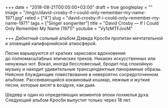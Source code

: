+++
date = "2018-08-21T00:05:00+03:00"
draft = true
googleplay = ""
image = "/img/c/david-crosby-if-i-could-only-remember-my-name-1971.jpg"
rated = ["4"]
slug = "david-crosby-if-i-could-only-remember-my-name-1971"
tags = ["Singer songwriter"]
title = "David Crosby — If I Could Only Remember My Name (1971)"
youtube = "Vy1zMTFJvoM"

+++
Дебютный сольный альбом Дэвида Кросби пропитан мечтательной и зловещей калифорнийской атмосферой.

Песни варьируются от кратких зарисовок вдохновения до полномасштабных эпических треков. Никаких искусственных или ненужных нот. Вокал, иногда бессловесный, бродит под спокойную музыку и находит удивительные трансцендентные панорамные образы. Неясное блуждающее повествование в невероятно сосредоточенном альбоме. Рассеивающийся кокаиновый кошмар, нежные и жуткие песни, которые висят в воздухе, как дым.

Шедевр и один из определяющих моментов эпохи похмелья духа. Следующий альбом Кросби выпустит только через 18 лет.